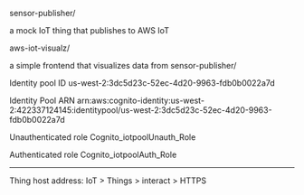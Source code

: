 sensor-publisher/

a mock IoT thing that publishes to AWS IoT

aws-iot-visualz/

a simple frontend that visualizes data from sensor-publisher/

Identity pool ID
us-west-2:3dc5d23c-52ec-4d20-9963-fdb0b0022a7d

Identity Pool ARN
arn:aws:cognito-identity:us-west-2:422337124145:identitypool/us-west-2:3dc5d23c-52ec-4d20-9963-fdb0b0022a7d

Unauthenticated role
Cognito_iotpoolUnauth_Role

Authenticated role
Cognito_iotpoolAuth_Role

---

Thing host address:
IoT > Things > interact > HTTPS
